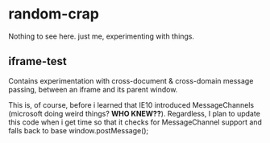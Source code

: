 random-crap
===========

Nothing to see here.  just me, experimenting with things.

iframe-test
-----------
Contains experimentation with cross-document & cross-domain message passing, between an iframe and its parent window.

This is, of course, before i learned that IE10 introduced MessageChannels (microsoft doing weird things?  **WHO KNEW??**).  Regardless, I plan to update this code when i get time so that it checks for MessageChannel support and falls back to base window.postMessage();
